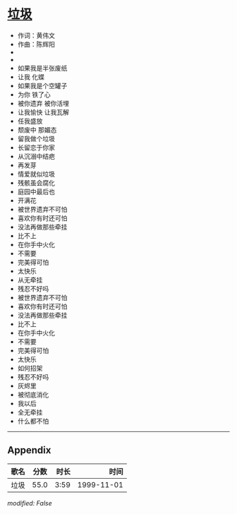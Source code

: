 # [垃圾](https://music.163.com/song?id=26075128)

* 作词：黄伟文
* 作曲：陈辉阳
*
*
* 如果我是半张废纸
* 让我 化蝶
* 如果我是个空罐子
* 为你 铁了心
* 被你遗弃 被你活埋
* 让我愉快 让我瓦解
* 任我盛放
* 颓废中 那媚态
* 留我做个垃圾
* 长留恋于你家
* 从沉溺中结疤
* 再发芽
* 情爱就似垃圾
* 残骸虽会腐化
* 庭园中最后也
* 开满花
* 被世界遗弃不可怕
* 喜欢你有时还可怕
* 没法再做那些牵挂
* 比不上
* 在你手中火化
* 不需要
* 完美得可怕
* 太快乐
* 从无牵挂
* 残忍不好吗
* 被世界遗弃不可怕
* 喜欢你有时还可怕
* 没法再做那些牵挂
* 比不上
* 在你手中火化
* 不需要
* 完美得可怕
* 太快乐
* 如何招架
* 残忍不好吗
* 灰烬里
* 被彻底消化
* 我以后
* 全无牵挂
* 什么都不怕


---

## Appendix

|歌名|分数|时长|时间|
|:---|:---:|---:|---:|
|垃圾|55.0|3:59|1999-11-01

*modified: False*
